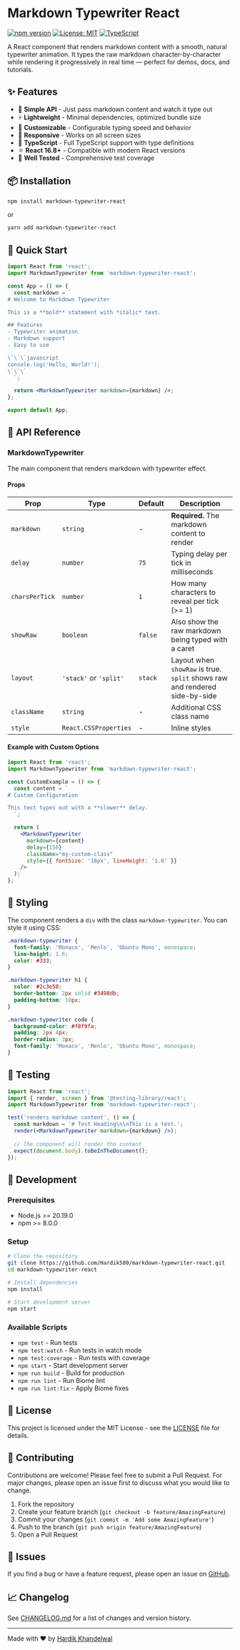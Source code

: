 # Markdown Typewriter React

[![npm version](https://badge.fury.io/js/markdown-typewriter-react.svg)](https://badge.fury.io/js/markdown-typewriter-react)
[![License: MIT](https://img.shields.io/badge/License-MIT-yellow.svg)](https://opensource.org/licenses/MIT)
[![TypeScript](https://img.shields.io/badge/%3C%2F%3E-TypeScript-%230074c1.svg)](http://www.typescriptlang.org/)

A React component that renders markdown content with a smooth, natural typewriter animation. It types the raw markdown character-by-character while rendering it progressively in real time — perfect for demos, docs, and tutorials.

## ✨ Features

- 🎯 **Simple API** - Just pass markdown content and watch it type out
- ⚡ **Lightweight** - Minimal dependencies, optimized bundle size
- 🎨 **Customizable** - Configurable typing speed and behavior
- 📱 **Responsive** - Works on all screen sizes
- 🔧 **TypeScript** - Full TypeScript support with type definitions
- ⚛️ **React 16.8+** - Compatible with modern React versions
- 🧪 **Well Tested** - Comprehensive test coverage

## 📦 Installation

```bash
npm install markdown-typewriter-react
```

or

```bash
yarn add markdown-typewriter-react
```

## 🚀 Quick Start

```jsx
import React from 'react';
import MarkdownTypewriter from 'markdown-typewriter-react';

const App = () => {
  const markdown = `
# Welcome to Markdown Typewriter

This is a **bold** statement with *italic* text.

## Features
- Typewriter animation
- Markdown support
- Easy to use

\`\`\`javascript
console.log('Hello, World!');
\`\`\`
  `;

  return <MarkdownTypewriter markdown={markdown} />;
};

export default App;
```

## 📖 API Reference

### MarkdownTypewriter

The main component that renders markdown with typewriter effect.

#### Props

| Prop | Type | Default | Description |
|------|------|---------|-------------|
| `markdown` | `string` | - | **Required.** The markdown content to render |
| `delay` | `number` | `75` | Typing delay per tick in milliseconds |
| `charsPerTick` | `number` | `1` | How many characters to reveal per tick (>= 1) |
| `showRaw` | `boolean` | `false` | Also show the raw markdown being typed with a caret |
| `layout` | `'stack'` or `'split'` | `stack` | Layout when `showRaw` is true. `split` shows raw and rendered side-by-side |
| `className` | `string` | - | Additional CSS class name |
| `style` | `React.CSSProperties` | - | Inline styles |

#### Example with Custom Options

```jsx
import React from 'react';
import MarkdownTypewriter from 'markdown-typewriter-react';

const CustomExample = () => {
  const content = `
# Custom Configuration

This text types out with a **slower** delay.
  `;

  return (
    <MarkdownTypewriter 
      markdown={content}
      delay={150}
      className="my-custom-class"
      style={{ fontSize: '18px', lineHeight: '1.6' }}
    />
  );
};
```

## 🎨 Styling

The component renders a `div` with the class `markdown-typewriter`. You can style it using CSS:

```css
.markdown-typewriter {
  font-family: 'Monaco', 'Menlo', 'Ubuntu Mono', monospace;
  line-height: 1.6;
  color: #333;
}

.markdown-typewriter h1 {
  color: #2c3e50;
  border-bottom: 2px solid #3498db;
  padding-bottom: 10px;
}

.markdown-typewriter code {
  background-color: #f8f9fa;
  padding: 2px 4px;
  border-radius: 3px;
  font-family: 'Monaco', 'Menlo', 'Ubuntu Mono', monospace;
}
```

## 🧪 Testing

```jsx
import React from 'react';
import { render, screen } from '@testing-library/react';
import MarkdownTypewriter from 'markdown-typewriter-react';

test('renders markdown content', () => {
  const markdown = '# Test Heading\n\nThis is a test.';
  render(<MarkdownTypewriter markdown={markdown} />);
  
  // The component will render the content
  expect(document.body).toBeInTheDocument();
});
```

## 🔧 Development

### Prerequisites

- Node.js >= 20.19.0
- npm >= 8.0.0

### Setup

```bash
# Clone the repository
git clone https://github.com/Hardik500/markdown-typewriter-react.git
cd markdown-typewriter-react

# Install dependencies
npm install

# Start development server
npm start
```

### Available Scripts

- `npm test` - Run tests
- `npm test:watch` - Run tests in watch mode
- `npm test:coverage` - Run tests with coverage
- `npm start` - Start development server
- `npm run build` - Build for production
- `npm run lint` - Run Biome lint
- `npm run lint:fix` - Apply Biome fixes

## 📄 License

This project is licensed under the MIT License - see the [LICENSE](LICENSE) file for details.

## 🤝 Contributing

Contributions are welcome! Please feel free to submit a Pull Request. For major changes, please open an issue first to discuss what you would like to change.

1. Fork the repository
2. Create your feature branch (`git checkout -b feature/AmazingFeature`)
3. Commit your changes (`git commit -m 'Add some AmazingFeature'`)
4. Push to the branch (`git push origin feature/AmazingFeature`)
5. Open a Pull Request

## 🐛 Issues

If you find a bug or have a feature request, please open an issue on [GitHub](https://github.com/Hardik500/markdown-typewriter-react/issues).

## 📈 Changelog

See [CHANGELOG.md](CHANGELOG.md) for a list of changes and version history.

---

Made with ❤️ by [Hardik Khandelwal](https://github.com/Hardik500)
